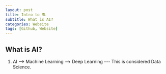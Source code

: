 ```yaml
---
layout: post
title: Intro to ML
subtitle: What is AI? 
categories: Website
tags: [Github, Website]
---
```



## What is AI? 

1. AI --> Machine Learning --> Deep Learning --- This is considered Data Science. 
